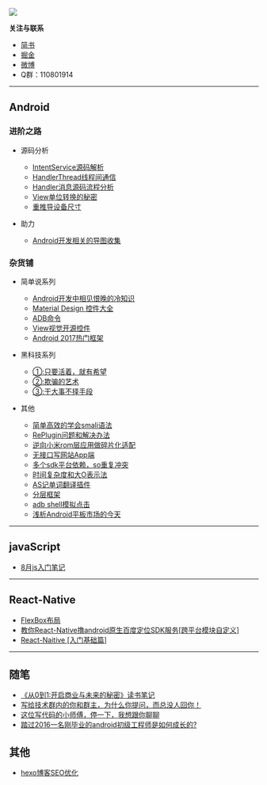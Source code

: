 
![](./img/title.png)


**关注与联系**

- [简书](http://www.jianshu.com/u/abc8086489c7)
- [掘金](https://juejin.im/user/58c25a5b2f301e006bb0552c)
- [微博](http://weibo.com/u/6385929462)
- Q群：110801914


---

## Android

 ### 进阶之路
* 源码分析
  * [IntentService源码解析](http://www.jianshu.com/p/83d9a3e09f0a)
  * [HandlerThread线程间通信](http://www.jianshu.com/p/69c826c8a87d)
  * [Handler消息源码流程分析](http://www.jianshu.com/p/6f25729ef62a)
  * [View单位转换的秘密](http://www.jianshu.com/p/dacef787e43c)
  * [重推导设备尺寸](http://www.jianshu.com/p/3475c0006948)

* 助力
  * [Android开发相关的导图收集](http://www.jianshu.com/p/e2b464c13815)

 ### 杂货铺


* 简单说系列

  * [Android开发中相见恨晚的冷知识](http://www.jianshu.com/p/6450b0da5876)
  * [Material Design 控件大全](http://www.jianshu.com/p/4aaf04749f16)
  * [ADB命令](http://www.jianshu.com/p/56fd03f1aaae)
  * [View视觉开源控件](http://www.jianshu.com/p/30909296ac01)
  * [Android 2017热门框架](http://www.jianshu.com/p/9d65b6eb28fe)

* 黑科技系列

  * [①:只要活着，就有希望](http://www.jianshu.com/p/cb2deed0f2d8)
  * [②:欺骗的艺术](http://www.jianshu.com/p/2ad105f54d07)
  * [③:干大事不择手段](http://www.jianshu.com/p/8f9b44302139)

* 其他
  - [简单高效的学会smali语法](http://www.jianshu.com/p/b23782460f61)
  - [RePlugin问题和解决办法](http://www.jianshu.com/p/17b4416a695e)
  - [逆向小米rom层应用做碎片化适配](http://www.jianshu.com/p/6f313b4876ab)
  - [无接口写网站App端](http://www.jianshu.com/p/553d973bee40)
  - [多个sdk平台依赖，so重复冲突](http://www.jianshu.com/p/a3460500a8bb)
  - [时间复杂度和大O表示法]( http://www.jianshu.com/p/ee9400b8c50f)
  - [AS记单词翻译插件](http://www.jianshu.com/p/760c98f682ea)
  - [分层框架](http://www.jianshu.com/p/06d417b554ef)
  - [adb shell模拟点击](http://www.jianshu.com/p/c2120e27ee4c)
  - [浅析Android平板市场的今天](http://www.jianshu.com/p/464a3a1fe9be)
---

## javaScript

- [8月js入门笔记](http://www.jianshu.com/p/e8194f52bf13)


---
## React-Native

- [FlexBox布局](http://www.jianshu.com/p/7a221a472c7b)
- [教你React-Native撸android原生百度定位SDK服务[跨平台模块自定义]](http://www.jianshu.com/p/670bbad853f6)
- [React-Naitive [入门基础篇]](http://www.jianshu.com/p/35e8fadec25a)

---
 ## 随笔

- [《从0到1:开启商业与未来的秘密》读书笔记](http://www.jianshu.com/p/71b43585f04d)
- [写给技术群内的你和群主，为什么你提问，而总没人回你！](http://www.jianshu.com/p/5ed8bbda667c)
- [这位写代码的小师傅，停一下，我想跟你聊聊](http://www.jianshu.com/p/de6cee7c11d6)
- [踏过2016一名刚毕业的android初级工程师是如何成长的?](http://www.jianshu.com/p/f70fec76b349)

## 其他

- [hexo博客SEO优化](http://dajipai.cc/archives/ec8af0f7.html)